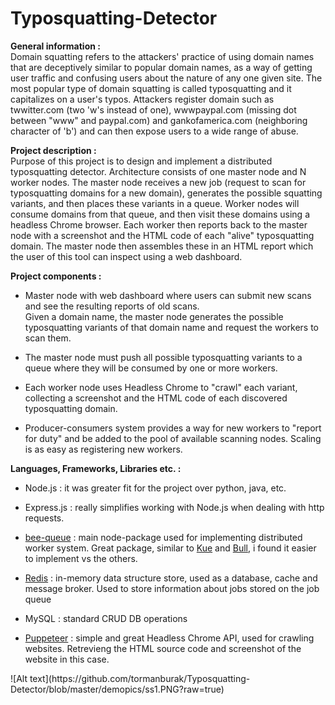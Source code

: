 # Typosquatting-Detector

<b>General information :</b> <br>
Domain squatting refers to the attackers' practice of using domain names that are deceptively similar to popular domain names, as a way of getting user traffic and confusing users about the nature of any one given site. The most popular type of domain squatting is called typosquatting and it capitalizes on a user's typos. Attackers register domain such as twwitter.com (two 'w's instead of one), wwwpaypal.com (missing dot between "www" and paypal.com) and gankofamerica.com (neighboring character of 'b') and can then expose users to a wide range of abuse.

<b>Project description :</b> <br>
Purpose of this project is to design and implement a distributed typosquatting detector. Architecture consists of one master node and N worker nodes. The master node receives a new job (request to scan for typosquatting domains for a new domain), generates the possible squatting variants, and then places these variants in a queue. Worker nodes will consume domains from that queue, and then visit these domains using a headless Chrome browser. Each worker then reports back to the master node with a screenshot and the HTML code of each "alive" typosquatting domain. The master node then assembles these in an HTML report which the user of this tool can inspect using a web dashboard.

<b>Project components :</b> <br>
<ul>
  <li>
    <p>Master node with web dashboard where users can submit new scans and see the resulting reports of old scans.<br>
Given a domain name, the master node generates the possible typosquatting variants of that domain name and request the workers to scan them. <br>
    </p>
  </li>
  <li>
    <p>
The master node must push all possible typosquatting variants to a queue where they will be consumed by one or more workers. <br>
    </p>
  </li>
    <li>
    <p>
Each worker node uses Headless Chrome to "crawl" each variant, collecting a screenshot and the HTML code of each discovered typosquatting domain. <br>
    </p>
  </li>
  <li>
    <p>
Producer-consumers system provides a way for new workers to "report for duty" and be added to the pool of available scanning nodes.
Scaling is as easy as registering new workers.<br>
    </p>
  </li>
</ul>
<b>Languages, Frameworks, Libraries etc. :</b>
<ul>
  <li>
    <p>Node.js : it was greater fit for the project over python, java, etc.</p>
  </li>
  <li>
    <p>Express.js : really simplifies working with Node.js when dealing with http requests.</p>
  </li>
  <li>
    <p><a href='https://github.com/bee-queue/bee-queue' target='_blank'>bee-queue</a> : main node-package used for implementing distributed worker system. Great package, similar to <a href='https://github.com/Automattic/kue' target='_blank'>Kue</a> and <a href='https://github.com/OptimalBits/bull' target='_blank'>Bull</a>, i found it easier to implement vs the others.</p>
  </li>
  <li>
    <p><a href='https://redis.io/' target='_blank'>Redis</a> : in-memory data structure store, used as a database, cache and message broker. Used to store information about jobs stored on the job queue</p>
  </li>
  <li>
    <p>MySQL : standard  CRUD DB operations</p>
  </li>
  <li>
    <p><a href='https://github.com/puppeteer/puppeteer' target='_blank'>Puppeteer</a> : simple and great Headless Chrome API, used for crawling websites. Retrevieng the HTML source code and screenshot of the website in this case.</p>
  </li>
  </ul>
  ![Alt text](https://github.com/tormanburak/Typosquatting-Detector/blob/master/demopics/ss1.PNG?raw=true)

